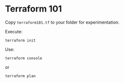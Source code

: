 # Terraform 101

Copy `terraform101.tf` to your folder for experimentation.

Execute:

```
terraform init
```

Use:

```
terraform console
```

or

```
terraform plan
```